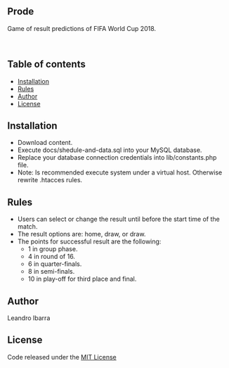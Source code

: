 ## Prode
<p>Game of result predictions of FIFA World Cup 2018.</p>
<br />

## Table of contents
- [Installation](#installation)
- [Rules](#rules)
- [Author](#author)
- [License](#license)

## Installation
- Download content.
- Execute docs/shedule-and-data.sql into your MySQL database.
- Replace your database connection credentials into lib/constants.php file.
- Note: Is recommended execute system under a virtual host. Otherwise rewrite .htacces rules.

## Rules
- Users can select or change the result until before the start time of the match.
- The result options are: home, draw, or draw.
- The points for successful result are the following:
  - 1 in group phase.
  - 4 in round of 16.
  - 6 in quarter-finals.
  - 8 in semi-finals.
  - 10 in play-off for third place and final.

## Author
Leandro Ibarra

## License
Code released under the [MIT License](https://github.com/leandroibarra/prode/blob/master/LICENSE)
